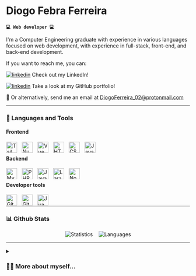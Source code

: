# Diogo Febra Ferreira

**`💻 Web developer 💻`**

I'm a Computer Engineering graduate with experience in various languages focused on web development, with experience in full-stack, front-end, and back-end development.


If you want to reach me, you can:

<a href="https://linkedin.com/in/diogo-febra-ferreira" target="_blank"><img src="https://img.shields.io/badge/Linkedin-0A66C2?style=for-the-badge&logo=linkedin&logoColor=white" alt="linkedin" /></a> Check out my LinkedIn!

<a href="https://github.com/diogo-febra-ferreira" target="_blank"><img src="https://img.shields.io/badge/Github-181717?style=for-the-badge&logo=github&logoColor=white" alt="linkedin" /></a> Take a look at my GitHub portfolio!

📧 Or alternatively, send me an email at [DiogoFerreira_02@protonmail.com](mailto:DiogoFerreira_02@protonmail.com)


---

### 🧰 Languages and Tools

#### Frontend

<img  align="left"  alt="Tailwind"  width="30px"  style="padding-right:10px;"  src="https://cdn.jsdelivr.net/gh/devicons/devicon/icons/tailwindcss/tailwindcss-original-wordmark.svg"  />

<img  align="left"  alt="Nuxt"  width="30px"  style="padding-right:10px;"  src="https://cdn.jsdelivr.net/gh/devicons/devicon/icons/nuxtjs/nuxtjs-original.svg"  />

<img  align="left"  alt="Vue"  width="30px"  style="padding-right:10px;"  src="https://cdn.jsdelivr.net/gh/devicons/devicon/icons/vuejs/vuejs-original.svg"  />

<img  align="left"  alt="HTML"  width="30px"  style="padding-right:10px;"  src="https://cdn.jsdelivr.net/gh/devicons/devicon/icons/html5/html5-plain.svg"  />

<img  align="left"  alt="CSS"  width="30px"  style="padding-right:10px;"  src="https://cdn.jsdelivr.net/gh/devicons/devicon/icons/css3/css3-plain.svg"  />

<img  align="left"  alt="JavaScript"  width="30px"  style="padding-right:10px;"  src="https://cdn.jsdelivr.net/gh/devicons/devicon/icons/javascript/javascript-plain.svg"  />

<br  />

#### Backend

<img  align="left"  alt="MySQL"  width="30px"  style="padding-right:10px;"  src="https://cdn.jsdelivr.net/gh/devicons/devicon/icons/mysql/mysql-original-wordmark.svg"  />

<img  align="left"  alt="PHP"  width="30px"  style="padding-right:10px;"  src="https://cdn.jsdelivr.net/gh/devicons/devicon/icons/php/php-original.svg"  />

<img  align="left"  alt="Java"  width="30px"  style="padding-right:10px;"  src="https://cdn.jsdelivr.net/gh/devicons/devicon/icons/java/java-original.svg"  />

<img  align="left"  alt="Laravel"  width="30px"  style="padding-right:10px;"  src="https://cdn.jsdelivr.net/gh/devicons/devicon/icons/laravel/laravel-plain.svg"  />

<img  align="left"  alt="NodeJS"  width="30px"  style="padding-right:10px;"  src="https://cdn.jsdelivr.net/gh/devicons/devicon/icons/nodejs/nodejs-original.svg"  />

<br  />

#### Developer tools

<img  align="left"  alt="Git"  width="30px"  style="padding-right:10px;"  src="https://cdn.jsdelivr.net/gh/devicons/devicon/icons/git/git-original.svg"  />

<img  align="left"  alt="GitHub"  width="30px"  style="padding-right:10px;"  src="https://cdn.jsdelivr.net/gh/devicons/devicon/icons/github/github-original.svg"  />

<img  align="left"  alt="Jira"  width="30px"  style="padding-right:10px;"  src="https://cdn.jsdelivr.net/gh/devicons/devicon/icons/jira/jira-original.svg"  />

<br  />

---

### 📊 Github Stats

<p align="center">
   <img align="center" src="https://github-readme-stats.vercel.app/api/top-langs/?username=diogo-febra-ferreira&theme=vision-friendly-dark" alt="Statistics" />
 &nbsp;&nbsp; 
  <img align="center" src="https://github-readme-stats.vercel.app/api?username=diogo-febra-ferreira&theme=vision-friendly-dark" alt="Languages" />
</p>

---

<details>

<summary><h3>🙋‍♂️ More about myself...</h3></summary>

Since I was young and growing up playing videogames, I was always interested in computers, so it was only natural for me to pursue this as my career. And ever since I started my degree in Computer Engineering at the Polytechnic Institute of Leiria (Portugal), I knew how much I truly enjoy programming, developing new ideas, and seeing them work and function, especially when they will be used by real people whom I can have a positive impact on.

Now that I have graduated, I want to mainly focus on Web development (fullstack, frontend, or backend), as that is the most fulfilling thing I have encountered during my coding journey, and I want to further expand my knowledge and experience in this field. I love developing applications and solving interesting problems with technology, so web development was a natural fit for this.

</details>
